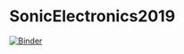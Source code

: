 # SonicElectronics2019

[![Binder](https://mybinder.org/badge_logo.svg)](https://mybinder.org/v2/gh/augeas/SonicElectronics2019/master?filepath=sonic_electronics.ipynb)
